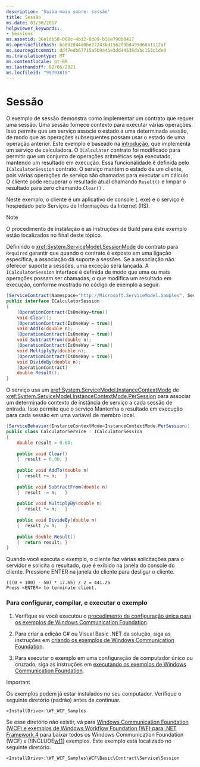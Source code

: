 ```yaml
---
description: 'Saiba mais sobre: sessão'
title: Sessão
ms.date: 03/30/2017
helpviewer_keywords:
- Sessions
ms.assetid: 36e1db50-008c-4b32-8d09-b56e790b8417
ms.openlocfilehash: ba8d2d44d0be22243bd1562f9bd499d68a1112af
ms.sourcegitcommit: ddf7edb67715a5b9a45e3dd44536dabc153c1de0
ms.translationtype: MT
ms.contentlocale: pt-BR
ms.lasthandoff: 02/06/2021
ms.locfileid: "99793019"
---
```

# <a name="session"></a>Sessão

O exemplo de sessão demonstra como implementar um contrato que requer uma sessão. Uma sessão fornece contexto para executar várias operações. Isso permite que um serviço associe o estado a uma determinada sessão, de modo que as operações subsequentes possam usar o estado de uma operação anterior. Este exemplo é baseado na [introdução](getting-started-sample.md), que implementa um serviço de calculadora. O `ICalculator` contrato foi modificado para permitir que um conjunto de operações aritméticas seja executado, mantendo um resultado em execução. Essa funcionalidade é definida pelo `ICalculatorSession` contrato. O serviço mantém o estado de um cliente, pois várias operações de serviço são chamadas para executar um cálculo. O cliente pode recuperar o resultado atual chamando `Result()` e limpar o resultado para zero chamando `Clear()` .  
  
 Neste exemplo, o cliente é um aplicativo de console (. exe) e o serviço é hospedado pelo Serviços de Informações da Internet (IIS).  
  
> [!NOTE]
> O procedimento de instalação e as instruções de Build para este exemplo estão localizados no final deste tópico.  
  
 Definindo o <xref:System.ServiceModel.SessionMode> do contrato para `Required` garantir que quando o contrato é exposto em uma ligação específica, a associação dá suporte a sessões. Se a associação não oferecer suporte a sessões, uma exceção será lançada. A `ICalculatorSession` interface é definida de modo que uma ou mais operações possam ser chamadas, o que modifica um resultado em execução, conforme mostrado no código de exemplo a seguir.  
  
```csharp
[ServiceContract(Namespace="http://Microsoft.ServiceModel.Samples", SessionMode=SessionMode.Required)]  
public interface ICalculatorSession  
{  
    [OperationContract(IsOneWay=true)]  
    void Clear();  
    [OperationContract(IsOneWay = true)]  
    void AddTo(double n);  
    [OperationContract(IsOneWay = true)]  
    void SubtractFrom(double n);  
    [OperationContract(IsOneWay = true)]  
    void MultiplyBy(double n);  
    [OperationContract(IsOneWay = true)]  
    void DivideBy(double n);  
    [OperationContract]  
    double Result();  
}  
```  
  
 O serviço usa um <xref:System.ServiceModel.InstanceContextMode> de <xref:System.ServiceModel.InstanceContextMode.PerSession> para associar um determinado contexto de instância de serviço a cada sessão de entrada. Isso permite que o serviço Mantenha o resultado em execução para cada sessão em uma variável de membro local.  
  
```csharp
[ServiceBehavior(InstanceContextMode=InstanceContextMode.PerSession)]  
public class CalculatorService : ICalculatorSession  
{  
    double result = 0.0D;  
  
    public void Clear()  
    {  result = 0.0D; }  
  
    public void AddTo(double n)  
    {  result += n;   }  
  
    public void SubtractFrom(double n)  
    {  result -= n;   }  
  
    public void MultiplyBy(double n)  
    {  result *= n;   }  
  
    public void DivideBy(double n)  
    {  result /= n;   }  
  
    public double Result()  
    {  return result; }  
}  
```  
  
 Quando você executa o exemplo, o cliente faz várias solicitações para o servidor e solicita o resultado, que é exibido na janela do console do cliente. Pressione ENTER na janela do cliente para desligar o cliente.  
  
```console  
(((0 + 100) - 50) * 17.65) / 2 = 441.25  
Press <ENTER> to terminate client.  
```  
  
### <a name="to-set-up-build-and-run-the-sample"></a>Para configurar, compilar, e executar o exemplo  
  
1. Verifique se você executou o [procedimento de configuração única para os exemplos de Windows Communication Foundation](one-time-setup-procedure-for-the-wcf-samples.md).  
  
2. Para criar a edição C# ou Visual Basic .NET da solução, siga as instruções em [criando os exemplos de Windows Communication Foundation](building-the-samples.md).  
  
3. Para executar o exemplo em uma configuração de computador único ou cruzado, siga as instruções em [executando os exemplos de Windows Communication Foundation](running-the-samples.md).  
  
> [!IMPORTANT]
> Os exemplos podem já estar instalados no seu computador. Verifique o seguinte diretório (padrão) antes de continuar.  
>
> `<InstallDrive>:\WF_WCF_Samples`  
>
> Se esse diretório não existir, vá para [Windows Communication Foundation (WCF) e exemplos de Windows Workflow Foundation (WF) para .NET Framework 4](https://www.microsoft.com/download/details.aspx?id=21459) para baixar todos os Windows Communication Foundation (WCF) e [!INCLUDE[wf1](../../../../includes/wf1-md.md)] exemplos. Este exemplo está localizado no seguinte diretório.  
>
> `<InstallDrive>:\WF_WCF_Samples\WCF\Basic\Contract\Service\Session`  
